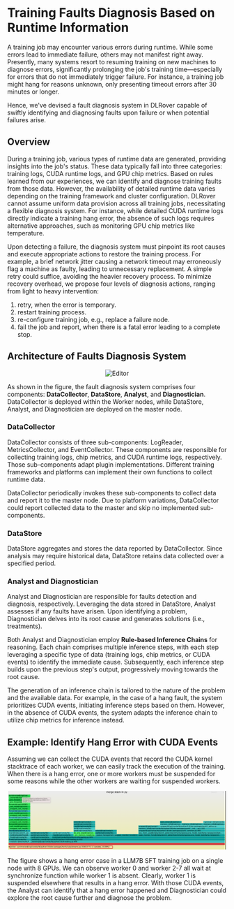 # Training Faults Diagnosis Based on Runtime Information

A training job may encounter various errors during runtime. While some errors lead
to immediate failure, others may not manifest right away. Presently, many systems
resort to resuming training on new machines to diagnose errors, significantly
prolonging the job's training time—especially for errors that do not immediately
trigger failure. For instance, a training job might hang for reasons unknown, only
presenting timeout errors after 30 minutes or longer.

Hence, we've devised a fault diagnosis system in DLRover capable of swiftly
identifying and diagnosing faults upon failure or when potential failures arise.

## Overview

During a training job, various types of runtime data are generated, providing
insights into the job's status. These data typically fall into three categories:
training logs, CUDA runtime logs, and GPU chip metrics. Based on rules
learned from our experiences, we can identify and diagnose training faults from those data.
However, the availability of detailed runtime data varies depending on the
training framework and cluster configuration. DLRover cannot assume uniform data
provision across all training jobs, necessitating a flexible diagnosis system.
For instance, while detailed CUDA runtime logs directly indicate a training hang
error, the absence of such logs requires alternative approaches, such as
monitoring GPU chip metrics like temperature.

Upon detecting a failure, the diagnosis system must pinpoint its root causes and
execute appropriate actions to restore the training process. For example, a brief
network jitter causing a network timeout may erroneously flag a machine as faulty,
leading to unnecessary replacement. A simple retry could suffice, avoiding the
heavier recovery process. To minimize recovery overhead, we propose four levels of
diagnosis actions, ranging from light to heavy intervention:

1. retry, when the error is temporary.
2. restart training process.
3. re-configure training job, e.g., replace a failure node.
4. fail the job and report, when there is a fatal error leading to a complete stop.

## Architecture of Faults Diagnosis System

<div align="center">
<img src="../figures/fault-diagnosis-arch.jpg" alt="Editor" width="500">
</div>

As shown in the figure, the fault diagnosis system comprises four components:
**DataCollector**, **DataStore**, **Analyst**, and **Diagnostician**.
DataCollector is deployed within the Worker nodes, while DataStore, Analyst, and
Diagnostician are deployed on the master node.

### DataCollector

DataCollector consists of three sub-components: LogReader, MetricsCollector, and
EventCollector. These components are responsible for collecting training logs,
chip metrics, and CUDA runtime logs, respectively. Those sub-components adapt
plugin implementations. Different training frameworks and platforms can implement
their own functions to collect runtime data.

DataCollector periodically invokes these sub-components to collect data and
report it to the master node. Due to platform variations, DataCollector could report
collected data to the master and skip no implemented sub-components.

### DataStore

DataStore aggregates and stores the data reported by DataCollector. Since analysis
may require historical data, DataStore retains data collected over a specified
period.

### Analyst and Diagnostician

Analyst and Diagnostician are responsible for faults detection and diagnosis,
respectively. Leveraging the data stored in DataStore, Analyst assesses if any
faults have arisen. Upon identifying a problem, Diagnostician delves into its root
cause and generates solutions (i.e., treatments).

Both Analyst and Diagnostician employ **Rule-based Inference Chains** for reasoning.
Each chain comprises multiple inference steps, with each step leveraging a
specific type of data (training logs, chip metrics, or CUDA events) to identify
the immediate cause. Subsequently, each inference step builds upon the previous
step's output, progressively moving towards the root cause.

The generation of an inference chain is tailored to the nature of the problem and
the available data. For example, in the case of a hang fault, the system
prioritizes CUDA events, initiating inference steps based on them. However,
in the absence of CUDA events, the system adapts the inference chain to
utilize chip metrics for inference instead.

## Example: Identify Hang Error with CUDA Events

Assuming we can collect the CUDA events that record the CUDA kernel stacktrace of
each worker, we can easily track the execution of the training. When there is a
hang error, one or more workers must be suspended for some reasons while the other workers are waiting
for suspended workers.

<div align="center">
<img src="../figures/cuda-event-hang-error.png" alt="Editor" width="500">
</div>

The figure shows a hang error case in a LLM7B SFT training job on a single node with
8 GPUs. We can observe worker 0 and worker 2-7 all wait at synchronize function while
worker 1 is absent. Clearly, worker 1 is suspended elsewhere that results in a hang
error. With those CUDA events, the Analyst can identify that a hang error happened and
Diagnostician could explore the root cause further and diagnose the problem.
